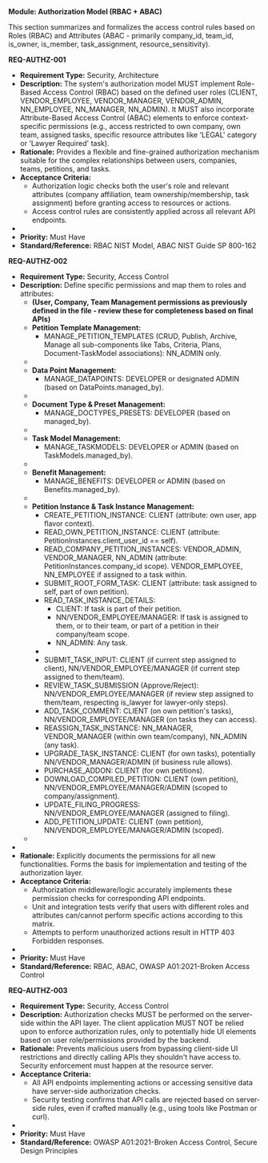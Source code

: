 **Module: Authorization Model (RBAC \+ ABAC)**

This section summarizes and formalizes the access control rules based on Roles (RBAC) and Attributes (ABAC \- primarily company_id, team_id, is_owner, is_member, task_assignment, resource_sensitivity).

**REQ-AUTHZ-001**

- **Requirement Type:** Security, Architecture
- **Description:** The system's authorization model MUST implement Role-Based Access Control (RBAC) based on the defined user roles (CLIENT, VENDOR_EMPLOYEE, VENDOR_MANAGER, VENDOR_ADMIN, NN_EMPLOYEE, NN_MANAGER, NN_ADMIN). It MUST also incorporate Attribute-Based Access Control (ABAC) elements to enforce context-specific permissions (e.g., access restricted to own company, own team, assigned tasks, specific resource attributes like 'LEGAL' category or 'Lawyer Required' task).
- **Rationale:** Provides a flexible and fine-grained authorization mechanism suitable for the complex relationships between users, companies, teams, petitions, and tasks.
- **Acceptance Criteria:**
  - Authorization logic checks both the user's role and relevant attributes (company affiliation, team ownership/membership, task assignment) before granting access to resources or actions.
  - Access control rules are consistently applied across all relevant API endpoints.
-
- **Priority:** Must Have
- **Standard/Reference:** RBAC NIST Model, ABAC NIST Guide SP 800-162

**REQ-AUTHZ-002**

- **Requirement Type:** Security, Access Control
- **Description:** Define specific permissions and map them to roles and attributes:
  - **(User, Company, Team Management permissions as previously defined in the file \- review these for completeness based on final APIs)**
  - **Petition Template Management:**
    - MANAGE_PETITION_TEMPLATES (CRUD, Publish, Archive, Manage all sub-components like Tabs, Criteria, Plans, Document-TaskModel associations): NN_ADMIN only.
  -
  - **Data Point Management:**
    - MANAGE_DATAPOINTS: DEVELOPER or designated ADMIN (based on DataPoints.managed_by).
  -
  - **Document Type & Preset Management:**
    - MANAGE_DOCTYPES_PRESETS: DEVELOPER (based on managed_by).
  -
  - **Task Model Management:**
    - MANAGE_TASKMODELS: DEVELOPER or ADMIN (based on TaskModels.managed_by).
  -
  - **Benefit Management:**
    - MANAGE_BENEFITS: DEVELOPER or ADMIN (based on Benefits.managed_by).
  -
  - **Petition Instance & Task Instance Management:**
    - CREATE_PETITION_INSTANCE: CLIENT (attribute: own user, app flavor context).
    - READ_OWN_PETITION_INSTANCE: CLIENT (attribute: PetitionInstances.client_user_id \== self).
    - READ_COMPANY_PETITION_INSTANCES: VENDOR_ADMIN, VENDOR_MANAGER, NN_ADMIN (attribute: PetitionInstances.company_id scope). VENDOR_EMPLOYEE, NN_EMPLOYEE if assigned to a task within.
    - SUBMIT_ROOT_FORM_TASK: CLIENT (attribute: task assigned to self, part of own petition).
    - READ_TASK_INSTANCE_DETAILS:
      - CLIENT: If task is part of their petition.
      - NN/VENDOR_EMPLOYEE/MANAGER: If task is assigned to them, or to their team, or part of a petition in their company/team scope.
      - NN_ADMIN: Any task.
    -
    - SUBMIT_TASK_INPUT: CLIENT (if current step assigned to client), NN/VENDOR_EMPLOYEE/MANAGER (if current step assigned to them/team).
    - REVIEW_TASK_SUBMISSION (Approve/Reject): NN/VENDOR_EMPLOYEE/MANAGER (if review step assigned to them/team, respecting is_lawyer for lawyer-only steps).
    - ADD_TASK_COMMENT: CLIENT (on own petition's tasks), NN/VENDOR_EMPLOYEE/MANAGER (on tasks they can access).
    - REASSIGN_TASK_INSTANCE: NN_MANAGER, VENDOR_MANAGER (within own team/company), NN_ADMIN (any task).
    - UPGRADE_TASK_INSTANCE: CLIENT (for own tasks), potentially NN/VENDOR_MANAGER/ADMIN (if business rule allows).
    - PURCHASE_ADDON: CLIENT (for own petitions).
    - DOWNLOAD_COMPILED_PETITION: CLIENT (own petition), NN/VENDOR_EMPLOYEE/MANAGER/ADMIN (scoped to company/assignment).
    - UPDATE_FILING_PROGRESS: NN/VENDOR_EMPLOYEE/MANAGER (assigned to filing).
    - ADD_PETITION_UPDATE: CLIENT (own petition), NN/VENDOR_EMPLOYEE/MANAGER/ADMIN (scoped).
  -
-
- **Rationale:** Explicitly documents the permissions for all new functionalities. Forms the basis for implementation and testing of the authorization layer.
- **Acceptance Criteria:**
  - Authorization middleware/logic accurately implements these permission checks for corresponding API endpoints.
  - Unit and integration tests verify that users with different roles and attributes can/cannot perform specific actions according to this matrix.
  - Attempts to perform unauthorized actions result in HTTP 403 Forbidden responses.
-
- **Priority:** Must Have
- **Standard/Reference:** RBAC, ABAC, OWASP A01:2021-Broken Access Control

**REQ-AUTHZ-003**

- **Requirement Type:** Security, Access Control
- **Description:** Authorization checks MUST be performed on the server-side within the API layer. The client application MUST NOT be relied upon to enforce authorization rules, only to potentially hide UI elements based on user role/permissions provided by the backend.
- **Rationale:** Prevents malicious users from bypassing client-side UI restrictions and directly calling APIs they shouldn't have access to. Security enforcement must happen at the resource server.
- **Acceptance Criteria:**
  - All API endpoints implementing actions or accessing sensitive data have server-side authorization checks.
  - Security testing confirms that API calls are rejected based on server-side rules, even if crafted manually (e.g., using tools like Postman or curl).
-
- **Priority:** Must Have
- **Standard/Reference:** OWASP A01:2021-Broken Access Control, Secure Design Principles
